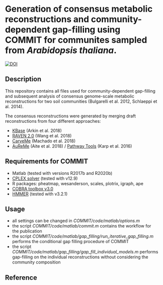 # Generation of consensus metabolic reconstructions and community-dependent gap-filling using COMMIT for communites sampled from _Arabidopsis thaliana_.

[![DOI](https://zenodo.org/badge/363932874.svg)](https://zenodo.org/badge/latestdoi/363932874)

## Description
This repository contains all files used for community-dependent gap-filling and subsequent analysis
of consensus genome-scale metabolic reconstructions for two soil communities (Bulgarelli et al. 2012, Schlaeppi et al. 2014).

The consensus reconstructions were generated by merging draft reconstructions from four different approaches:
- [KBase](https://www.kbase.us/) (Arkin et al. 2018)
- [RAVEN 2.0](https://github.com/SysBioChalmers/RAVEN) (Wang et al. 2018)
- [CarveMe](https://github.com/cdanielmachado/carveme) (Machado et al. 2018)
- [AuReMe](http://aureme.genouest.org/) (Aite et al. 2018) / [Pathway Tools](http://pathwaytools.com/) (Karp et al. 2016)

## Requirements for COMMIT
- Matlab (tested with versions R2017b and R2020b)
- [CPLEX solver](https://www.ibm.com/analytics/cplex-optimizer) (tested with v12.9)
- R packages: pheatmap, wesanderson, scales, plotrix, igraph, ape
- [COBRA toolbox v3.0](https://github.com/opencobra/cobratoolbox)
- [HMMER](http://hmmer.org/download.html) (tested with v3.2.1)

## Usage
- all settings can be changed in _COMMIT/code/matlab/options.m_
- the script _COMMIT/code/matlab/commit.m_ contains the workflow for the publication
- the script _COMMIT/code/matlab/gap_filling/run_iterative_gap_filling.m_ performs the conditional gap filling procedure of COMMIT
- the script _COMMIT/code/matlab/gap_filling/gap_fill_individual_models.m_ performs gap-filling on the individual reconstructions without considering the community composition

## Reference
